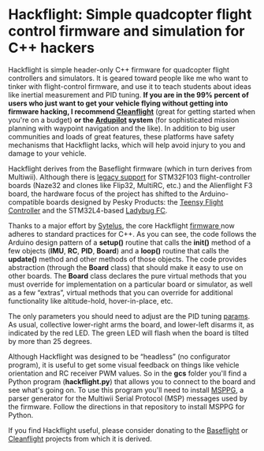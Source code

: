 # Hackflight: Simple quadcopter flight control firmware and simulation for C++ hackers

Hackflight is simple header-only C++ firmware for quadcopter flight
controllers and simulators.  It is geared toward people like me who want to
tinker with flight-control firmware, and use it to teach students about ideas
like inertial measurement and PID tuning.  <b>If you are in the 99% percent of
users who just want to get your vehicle flying without getting into firmware
hacking, I recommend [Cleanflight](http://cleanflight.com/)</b> (great for
getting started when you're on a budget) <b>or the
[Ardupilot](http://copter.ardupilot.org/ardupilot/index.html) system</b> (for
sophisticated mission planning with waypoint navigation and the like).  In
addition to big user communities and loads of great features, these platforms
have safety mechanisms that Hackflight lacks, which will help avoid injury to
you and damage to your vehicle.

Hackflight derives from the Baseflight firmware (which in turn derives from
Multiwii).  Although there is [legacy support](https://github.com/simondlevy/hackflight/tree/master/legacy) 
for STM32F103 flight-controller boards
(Naze32 and clones like Flip32, MultiRC, etc.) and the Alienflight F3 board,
the hardware focus of the project has shifted to the Arduino-compatible boards designed
by Pesky Products: the [Teensy Flight Controller](https://forum.pjrc.com/threads/32985-Teensy-Flight-Controller)
and the STM32L4-based [Ladybug FC](http://diydrones.com/profiles/blogs/flight-of-the-ladybug).

Thanks to a major effort by
[Sytelus](https://github.com/sytelus), the core Hackflight 
[firmware ](https://github.com/simondlevy/hackflight/tree/master/include) now
adheres to standard practices for C++.  As you can see, the code
follows the Arduino design pattern of a <b>setup()</b> routine that calls the
<b>init()</b> method of a few objects (<b>IMU</b>, <b>RC</b>,
<b>PID</b>, <b>Board</b>) and a <b>loop()</b> routine that calls the
<b>update()</b> method and other methods of those objects.  The code provides
abstraction (through the <b>Board</b> class) that should make it easy to use
on other boards.  The <b>Board</b> class declares the pure virtual methods that you must override
for implementation on a particular board or simulator, as well as a few &ldquo;extras&rdquo;,
virtual methods that you can override for additional functionality like altitude-hold, hover-in-place,
etc.  

The only parameters you should need to adjust are the PID tuning 
[params](https://github.com/simondlevy/hackflight/blob/master/include/config.hpp#L25-L43). 
As usual, collective lower-right arms the board, and lower-left disarms it, as
indicated by the red LED.  The green LED will flash when the board is tilted by
more than 25 degrees.

Although Hackflight was designed to be &ldquo;headless&rdquo; (no configurator program),
it is useful to get some visual feedback on things like vehicle orientation and RC receiver
PWM values.  So in the <b>gcs</b> folder you'll find a Python program (<b>hackflight.py</b>)
that allows you to connect to the board and see what's going on.  To use this program you'll
need to install [MSPPG](https://github.com/simondlevy/hackflight/tree/master/parser), a
parser generator for the Multiwii Serial Protocol (MSP) messages used by the
firmware. Follow the directions in that repository to install MSPPG for Python.

If you find Hackflight useful, please consider donating
to the [Baseflight](https://goo.gl/3tyFhz) or 
[Cleanflight](https://www.paypal.com/cgi-bin/webscr?cmd=_s-xclick&hosted_button_id=TSQKVT6UYKGL6)
projects from which it is derived.
